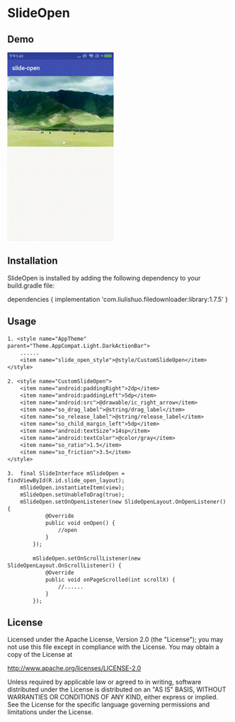 # SlideOpen
## Demo
![image](https://github.com/zuohq/SlideOpen/blob/master/art/slide-open.gif)
## Installation
SlideOpen is installed by adding the following dependency to your build.gradle file:

dependencies {
    implementation 'com.liulishuo.filedownloader:library:1.7.5'
}
## Usage
    
    1. <style name="AppTheme" parent="Theme.AppCompat.Light.DarkActionBar">
        ......
        <item name="slide_open_style">@style/CustomSlideOpen</item>
    </style>

    2. <style name="CustomSlideOpen">
        <item name="android:paddingRight">2dp</item>
        <item name="android:paddingLeft">5dp</item>
        <item name="android:src">@drawable/ic_right_arrow</item>
        <item name="so_drag_label">@string/drag_label</item>
        <item name="so_release_label">@string/release_label</item>
        <item name="so_child_margin_left">5dp</item>
        <item name="android:textSize">14sp</item>
        <item name="android:textColor">@color/gray</item>
        <item name="so_ratio">1.5</item>
        <item name="so_friction">3.5</item>
    </style>
    
    3.  final SlideInterface mSlideOpen = findViewById(R.id.slide_open_layout);
        mSlideOpen.instantiateItem(view);
        mSlideOpen.setUnableToDrag(true);
        mSlideOpen.setOnOpenListener(new SlideOpenLayout.OnOpenListener() {
                @Override
                public void onOpen() {
                    //open
                }
            });
    
            mSlideOpen.setOnScrollListener(new SlideOpenLayout.OnScrollListener() {
                @Override
                public void onPageScrolled(int scrollX) {
                    //......
                }
            });
## License
Licensed under the Apache License, Version 2.0 (the "License");
you may not use this file except in compliance with the License.
You may obtain a copy of the License at

   http://www.apache.org/licenses/LICENSE-2.0

Unless required by applicable law or agreed to in writing, software
distributed under the License is distributed on an "AS IS" BASIS,
WITHOUT WARRANTIES OR CONDITIONS OF ANY KIND, either express or implied.
See the License for the specific language governing permissions and
limitations under the License.